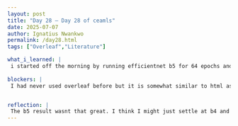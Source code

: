 ```yaml
---
layout: post
title: "Day 28 – Day 28 of ceamls"
date: 2025-07-07
author: Ignatius Nwankwo
permalink: /day28.html
tags: ["Overleaf","Literature"]

what_i_learned: |
 i started off the morning by running efficientnet b5 for 64 epochs and batch size 32. Later that morning, our grad mentor popped in and explained mentioned that we will be having a writing workshop tomorrow and to prepare to write our literature review. So, after lunch, I practiced writing using overleaf, which was fun. I also learned to browse templates, as well as embed email links and line spacing.
 
blockers: |
 I had never used overleaf before but it is somewhat similar to html as well as the markdown language we use to write our blog posts.


reflection: |
 The b5 result wasnt that great. I think I might just settle at b4 and put my main focus on writing.  Overall, today was a quiet day, however, I'm looking forward to the literature session tomorrow. I'm excited to continue practicing overleaf.
---
```

